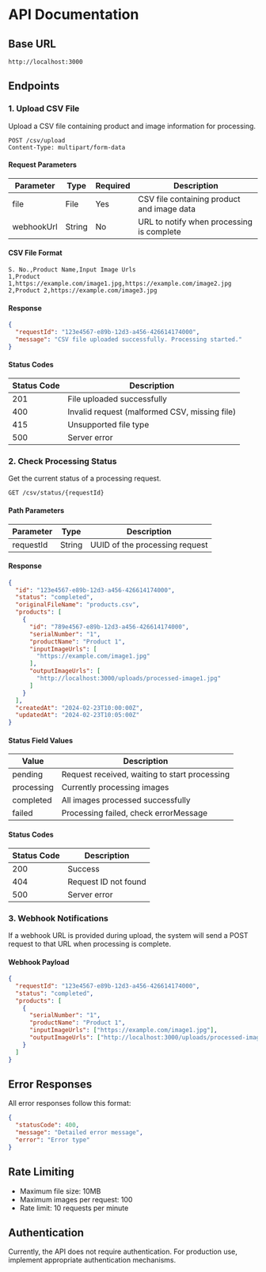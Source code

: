 # API Documentation

## Base URL
```
http://localhost:3000
```

## Endpoints

### 1. Upload CSV File
Upload a CSV file containing product and image information for processing.

```http
POST /csv/upload
Content-Type: multipart/form-data
```

#### Request Parameters
| Parameter  | Type   | Required | Description                                    |
|------------|--------|----------|------------------------------------------------|
| file       | File   | Yes      | CSV file containing product and image data     |
| webhookUrl | String | No       | URL to notify when processing is complete      |

#### CSV File Format
```csv
S. No.,Product Name,Input Image Urls
1,Product 1,https://example.com/image1.jpg,https://example.com/image2.jpg
2,Product 2,https://example.com/image3.jpg
```

#### Response
```json
{
  "requestId": "123e4567-e89b-12d3-a456-426614174000",
  "message": "CSV file uploaded successfully. Processing started."
}
```

#### Status Codes
| Status Code | Description                                          |
|-------------|------------------------------------------------------|
| 201         | File uploaded successfully                            |
| 400         | Invalid request (malformed CSV, missing file)         |
| 415         | Unsupported file type                                |
| 500         | Server error                                         |

### 2. Check Processing Status
Get the current status of a processing request.

```http
GET /csv/status/{requestId}
```

#### Path Parameters
| Parameter | Type   | Description                    |
|-----------|--------|--------------------------------|
| requestId | String | UUID of the processing request |

#### Response
```json
{
  "id": "123e4567-e89b-12d3-a456-426614174000",
  "status": "completed",
  "originalFileName": "products.csv",
  "products": [
    {
      "id": "789e4567-e89b-12d3-a456-426614174000",
      "serialNumber": "1",
      "productName": "Product 1",
      "inputImageUrls": [
        "https://example.com/image1.jpg"
      ],
      "outputImageUrls": [
        "http://localhost:3000/uploads/processed-image1.jpg"
      ]
    }
  ],
  "createdAt": "2024-02-23T10:00:00Z",
  "updatedAt": "2024-02-23T10:05:00Z"
}
```

#### Status Field Values
| Value      | Description                                    |
|------------|------------------------------------------------|
| pending    | Request received, waiting to start processing   |
| processing | Currently processing images                     |
| completed  | All images processed successfully              |
| failed     | Processing failed, check errorMessage          |

#### Status Codes
| Status Code | Description                     |
|-------------|---------------------------------|
| 200         | Success                         |
| 404         | Request ID not found            |
| 500         | Server error                    |

### 3. Webhook Notifications
If a webhook URL is provided during upload, the system will send a POST request to that URL when processing is complete.

#### Webhook Payload
```json
{
  "requestId": "123e4567-e89b-12d3-a456-426614174000",
  "status": "completed",
  "products": [
    {
      "serialNumber": "1",
      "productName": "Product 1",
      "inputImageUrls": ["https://example.com/image1.jpg"],
      "outputImageUrls": ["http://localhost:3000/uploads/processed-image1.jpg"]
    }
  ]
}
```

## Error Responses
All error responses follow this format:
```json
{
  "statusCode": 400,
  "message": "Detailed error message",
  "error": "Error type"
}
```

## Rate Limiting
- Maximum file size: 10MB
- Maximum images per request: 100
- Rate limit: 10 requests per minute

## Authentication
Currently, the API does not require authentication. For production use, implement appropriate authentication mechanisms. 